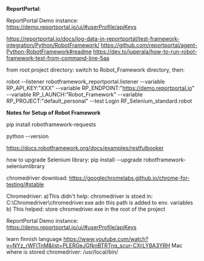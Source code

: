 **ReportPortal**: 

ReportPortal Demo instance:
https://demo.reportportal.io/ui/#userProfile/apiKeys

https://reportportal.io/docs/log-data-in-reportportal/test-framework-integration/Python/RobotFramework/
https://github.com/reportportal/agent-Python-RobotFramework#readme
https://dev.to/juperala/how-to-run-robot-framework-test-from-command-line-5aa

from root project directory: switch to Robot_Framework directory, then:

robot --listener robotframework_reportportal.listener --variable RP_API_KEY:"XXX" --variable RP_ENDPOINT:"https://demo.reportportal.io" --variable RP_LAUNCH:"Robot_Framework" --variable RP_PROJECT:"default_personal" --test Login RF_Selenium_standard.robot

**Notes for Setup of Robot Framework**

pip install robotframework-requests

python --version 

https://docs.robotframework.org/docs/examples/restfulbooker

how to upgrade Selenium library:
pip install --upgrade robotframework-seleniumlibrary

chromedriver download:
https://googlechromelabs.github.io/chrome-for-testing/#stable

Chromedriver:
a)This didn't help:
chromedriver is stoed in: C:\Chromedriver\chromedriver.exe
adn this path is added to env. variables
b) This helped:
store chromedriver.exe in the root of the project

ReportPortal Demo instance:
https://demo.reportportal.io/ui/#userProfile/apiKeys

learn finnish language
https://www.youtube.com/watch?v=NYz_rWFlTnM&list=PLERGeJGfknBTRTnq_scur-CXrLY8A3YRH
Mac where is stored chromedriver: /usr/local/bin/

